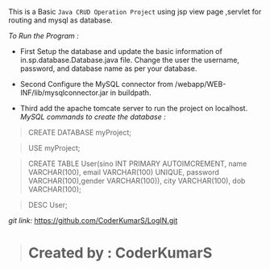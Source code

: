 This is a Basic ``Java CRUD Operation Project`` using jsp view page ,servlet for routing and mysql as database.

*To Run the Program :*
* First Setup the database and update the basic information of in.sp.database.Database.java file.
Change the user the username, password, and database name as per your database.

* Second Configure the MySQL connector from /webapp/WEB-INF/lib/mysqlconnector.jar in buildpath.

* Third add the apache tomcate server to run the project on localhost.
*MySQL commands to create the database :*
> CREATE DATABASE myProject;

> USE myProject;

> CREATE TABLE User(sino INT PRIMARY AUTOIMCREMENT, name VARCHAR(100), email VARCHAR(100) UNIQUE, password VARCHAR(100),gender VARCHAR(100)), city VARCHAR(100), dob VARCHAR(100);

> DESC User;

*git link:*
https://github.com/CoderKumarS/LogIN.git

> # Created by : CoderKumarS